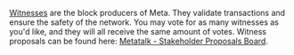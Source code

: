 [Witnesses](introduction/witness) are the block producers of Meta. They validate transactions and ensure the safety of the network. You may vote for as many witnesses as you'd like, and they will all receive the same amount of votes. Witness proposals can be found here: [Metatalk - Stakeholder Proposals Board](https://metatalk.org/index.php/board,75.0.html).
